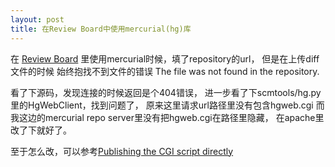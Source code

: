 ```yaml
---
layout: post 
title: 在Review Board中使用mercurial(hg)库
---
```


在 [Review Board][] 里使用mercurial时候，填了repository的url，
但是在上传diff文件的时候 始终抱找不到文件的错误 
The file was not found in the repository. 

看了下源码，发现连接的时候返回是个404错误，
进一步看了下scmtools/hg.py里的HgWebClient，找到问题了，
原来这里请求url路径里没有包含hgweb.cgi
而我这边的mercurial repo server里没有把hgweb.cgi在路径里隐藏，
在apache里改了下就好了。

至于怎么改，可以参考[Publishing the CGI script directly](http://mercurial.selenic.com/wiki/PublishingRepositories)


[Review Board]: http://code.google.com/p/reviewboard/


